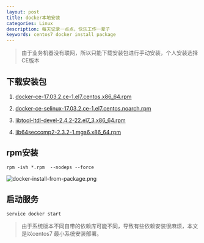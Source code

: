 ```yaml
---
layout: post
title: docker本地安装
categories: Linux
description: 每天记录一点点，快乐工作一辈子
keywords: centos7 docker install package
---
```


>由于业务机器没有联网，所以只能下载安装包进行手动安装，个人安装选择CE版本

## 下载安装包

1. [docker-ce-17.03.2.ce-1.el7.centos.x86_64.rpm](https://download.docker.com/linux/centos/7/x86_64/stable/Packages/docker-ce-17.03.2.ce-1.el7.centos.x86_64.rpm)

2. [docker-ce-selinux-17.03.2.ce-1.el7.centos.noarch.rpm](https://download.docker.com/linux/centos/7/x86_64/stable/Packages/docker-ce-selinux-17.03.2.ce-1.el7.centos.noarch.rpm)

3. [libtool-ltdl-devel-2.4.2-22.el7_3.x86_64.rpm](https://centos.pkgs.org/7/centos-updates-x86_64/libtool-ltdl-devel-2.4.2-22.el7_3.x86_64.rpm.html)

4. [lib64seccomp2-2.3.2-1.mga6.x86_64.rpm](ftp://195.220.108.108/linux/mageia/distrib/cauldron/x86_64/media/core/release/lib64seccomp2-2.3.2-1.mga6.x86_64.rpm)

## rpm安装

```shell
rpm -ivh *.rpm  --nodeps --force
```
![docker-install-from-package.png]()

## 启动服务

```shell
service docker start
```

>由于系统版本不同自带的依赖库可能不同，导致有些依赖安装很麻烦，本文是以centos7 最小系统安装部署。